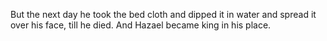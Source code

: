 But the next day he took the bed cloth and dipped it in water and spread it over his face, till he died. And Hazael became king in his place.
